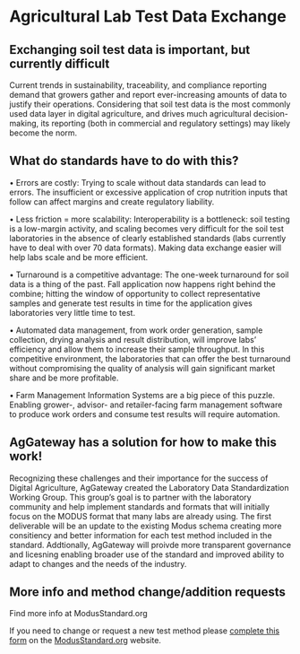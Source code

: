 # Agricultural Lab Test Data Exchange

## Exchanging soil test data is important, but currently difficult
Current trends in sustainability, traceability, and compliance reporting demand that growers gather and report ever-increasing amounts of data to justify their operations. Considering that soil test data is the most commonly used data layer in digital agriculture, and drives much agricultural decision-making, its reporting (both in commercial and regulatory settings) may likely become the norm.

## What do standards have to do with this?

•	Errors are costly: Trying to scale without data standards can lead to errors. The insufficient or excessive application of crop nutrition inputs that follow can affect margins and create regulatory liability.

•	Less friction = more scalability: Interoperability is a bottleneck: soil testing is a low-margin activity, and scaling becomes very difficult for the soil test laboratories in the absence of clearly established standards (labs currently have to deal with over 70 data formats). Making data exchange easier will help labs scale and be more efficient.

•	Turnaround is a competitive advantage: The one-week turnaround for soil data is a thing of the past. Fall application now happens right behind the combine; hitting the window of opportunity to collect representative samples and generate test results in time for the application gives laboratories very little time to test. 

•	Automated data management, from work order generation, sample collection, drying analysis and result distribution, will improve labs’ efficiency and allow them to increase their sample throughput. In this competitive environment, the laboratories that can offer the best turnaround without compromising the quality of analysis will gain significant market share and be more profitable.

•	Farm Management Information Systems are a big piece of this puzzle. Enabling grower-, advisor- and retailer-facing farm management software to produce work orders and consume test results will require automation.

## AgGateway has a solution for how to make this work!

Recognizing these challenges and their importance for the success of Digital Agriculture, AgGateway created the Laboratory Data Standardization Working Group. This group’s goal is to partner with the laboratory community and help implement standards and formats that will initially focus on the MODUS format that many labs are already using. The first deliverable will be an update to the existing Modus schema creating more consitiency and better information for each test method included in the standard. Addtionally, AgGateway will proivde more transparent governance and licesning enabling broader use of the standard and improved ability to adapt to changes and the needs of the industry. 

## More info and method change/addition requests
Find more info at ModusStandard.org

If you need to change or request a new test method please [complete this form](https://aggateway.atlassian.net/l/cp/pb0wd1Ye) on the [ModusStandard.org](http://modusstandard.org) website.


